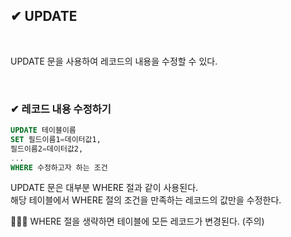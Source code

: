 ## ✔ UPDATE

<br>

UPDATE 문을 사용하여 레코드의 내용을 수정할 수 있다.

<br>

### ✔ 레코드 내용 수정하기

```sql
UPDATE 테이블이름
SET 필드이름1=데이터값1,
필드이름2=데이터값2,
...
WHERE 수정하고자 하는 조건
```



UPDATE 문은 대부분 WHERE 절과 같이 사용된다.  
해당 테이블에서 WHERE 절의 조건을 만족하는 레코드의 값만을 수정한다.  

🚫🚫🚫 WHERE 절을 생략하면 테이블에 모든 레코드가 변경된다. (주의)
